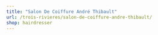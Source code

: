 ```yaml
---
title: "Salon De Coiffure André Thibault"
url: /trois-rivieres/salon-de-coiffure-andre-thibault/
shop: hairdresser
---
```


